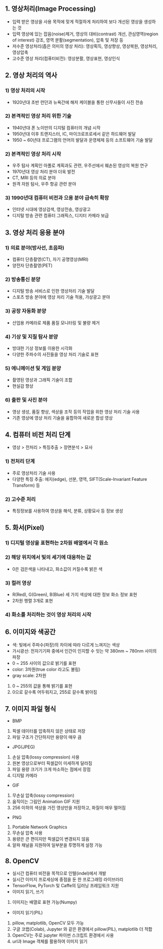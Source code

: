 ## 1. 영상처리(Image Processing)
- 입력 받은 영상을 사용 목적에 맞게 적절하게 처리하여 보다 개선된 영상을 생성하는 것
- 입력 영상에 있는 잡음(noise)제거, 영상의 대비(contrast) 개선, 관심영역(region of interest) 강조, 영역 분활(segmentation), 압축 및 저장 등
- 저수준 영상처리(좁은 의미의 영상 처리): 영상획득, 영상향상, 영상복원, 영상처리, 영상압축
- 고수준 영상 처리(컴퓨터비전): 영상분활, 영상표현, 영상인식

## 2. 영상 처리의 역사
### 1) 영상 처리의 시작
- 1920년대 초반 런던과 뉴욕간에 해저 케이블을 통한 신무사들이 사진 전송
### 2) 본격적인 영상 처리 위한 기술
- 1940년대 폰 노이만의 디지털 컴퓨터의 개념 시작
- 1950년대 이후 트랜지스터, IC, 마이크로프로세서 같은 하드웨어 발달
- 1950 ~ 60년대 프로그램의 언어의 발달과 운영체제 등의 소프트웨어 기술 발달
### 2) 본격적인 영상 처리 시작
- 우주 탐사 계획인 아폴로 계획과도 관련, 우주선에서  훼손된 영상의 복원 연구
- 1970년대 영상 처리 분야 더욱 발전
- CT, MRI 등의 의료 분야
- 원격 자원 탐사, 우주 항공 관련 분야
### 3) 1990년대 컴퓨터 비전과 으용 분야 급속히 확장
- 인터넷 시대에 영상검색, 영상전송, 영상광고
- 디지털 방송 관련 컴퓨터 그래픽스, 디지터 카메라 보급

## 3. 영상 처리 응용 분야
### 1) 의료 분야(방사선, 초음파)
- 컴퓨터 단층촬영(CT), 자기 공명영상(MRI)
- 양전자 단층촬영(PET)
### 2) 방송통신 분양
- 디지털 방송 서비스로 인한 영상처리 기술 발달
- 스포츠 방송 분야에 영상 처리 기술 적용, 가상광고 분야
### 3) 공장 자동화 분양
- 산업용 카메라로 제품 품질 모니터링 및 불량 제거
### 4) 기상 및 지질 탐사 분양
- 방대한 기상 정보를 이용한 시각화
- 다양한 주파수의 사진들을 영상 처리 기술로 표현
### 5) 에니메이션 및 게임 분양
- 촬영된 영상과 그래픽 기술이 조합
- 현실감 향상
### 6) 출판 및 사진 분야
- 영상 생성, 품질 향상, 색상을 조작 등의 작업을 위한 영상 처리 기술 사용
- 기존 영상에 영상 처리 기술을 융합하여 새로운 합성 영상

## 4. 컴퓨터 비전 처리 단계
- 영상 > 전처리 > 특징추출 > 장면분석 > 묘사
### 1) 전처리 단계
- 주로 영상처리 기술 사용
- 다양한 특징 추출: 에지(edge), 선분, 영역, SIFT(Scale-Invariant Feature Transform) 등
### 2) 고수준 처리
- 특징정보를 사용하여 영상을 해석, 분류, 상황묘사 등 정보 생성

## 5. 화서(Pixel)
### 1) 디지털 영상을 표현하는 2차원 배열에서 각 원소
### 2) 해당 위치에서 빛의 세기에 대응하는 값
- 0은 검은색을 나타내고, 화소값이 커질수록 밝은 색
### 3) 컬러 영상
- R(Red), G(Green), B(Blue) 세 가지 색상에 대한 정보 화소 정보 표현
- 2차원 행렬 3개로 표현
### 4) 화소를 처리하는 것이 영상 처리의 시작

## 6. 이미지와 색공간
- 색: 빛에서 주파수(파장)의 차이에 따라 다르게 느껴지는 색상
- 가시광선: 전자기기파 중에서 인간이 인지할 수 잇는 약 380nm ~ 780nm 사이의 파장
- 0 ~ 255 사이의 값으로 밝기를 표현
- color: 3차원(true color  라고도 불림)
- gray scale: 2차원
1. 0 ~ 255의 값을 통해 밝기를 표현
2. 0으로 갈수록 어두워지고, 255로 갈수록 밝아짐

## 7. 이미지 파일 형식
- BMP
1. 픽셀 데이터를 압축하지 않은 상태로 저장
2. 파일 구조가 간단하지만 용량이 매우 큼
- JPG(JPEG)
1. 손실 압축(lossy compression) 사용
2. 원본 영상으로부터 픽셀값이 미세하게 달라짐
3. 파일 용량 크기가 크게 마소하는 점에서 장점
4. 디지털 카메라
- GIF
1. 무손실 압축(lossy compression)
2. 움직이는 그림인 Animation GIF 지원
3. 256 이하의 색상을 가진 영상만을 저장하고, 화질이 매우 떨어짐
- PNG
1. Portable Network Graphics
2. 무손실 압축 사용
3. 용량은 큰 편이지만 픽셀값이 변경되지 않음
4. 알파 채널을 지원하여 일부분을 투명하게 설정 가능

## 8. OpenCV
- 실시간 컴퓨터 비전을 목적으로 인텔(indel)에서 개발
- 실시간 이미지 프로세싱에 중점을 둔 한 프로그래밍 라이브러리
- TensorFlow, PyTorch 및 Caffe의 딥러닝 프레임워크 지원
- 이미지 읽기, 쓰기
1. 이미지는 배열로 표현 가능(Numpy)
- 이미지 읽기(PIL)
1. pillow, matplotlib, OpenCV 모두 가능
2. 구글 코랩(Colab), Jupyter 와 같은 환경에서 pillow(PIL), matplotlib 더 적합
3. OpenCV는 주로 jupyter 파이썬 스크립트 환경에서 사용
4. url과 Image 객체를 활용하여 이미지 읽기